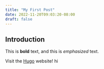 ```yaml
---
title: "My First Post"
date: 2022-11-20T09:03:20-08:00
draft: false
---
```

## Introduction

This is **bold** text, and this is *emphasized* text.

Visit the [Hugo](https://gohugo.io) website!
hi
